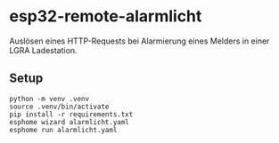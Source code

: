 # esp32-remote-alarmlicht

Auslösen eines HTTP-Requests bei Alarmierung eines Melders in einer LGRA Ladestation.


## Setup

```
python -m venv .venv
source .venv/bin/activate
pip install -r requirements.txt
esphome wizard alarmlicht.yaml
esphome run alarmlicht.yaml
```
